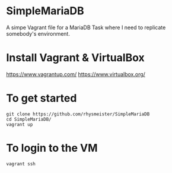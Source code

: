 # SimpleMariaDB
A simpe Vagrant file for a MariaDB Task where I need to replicate somebody's environment.

# Install Vagrant & VirtualBox

https://www.vagrantup.com/
https://www.virtualbox.org/

# To get started
    git clone https://github.com/rhysmeister/SimpleMariaDB
    cd SimpleMariaDB/
    vagrant up

# To login to the VM
    vagrant ssh